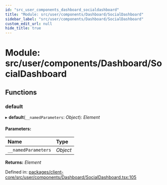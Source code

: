 ```yaml
---
id: "src_user_components_dashboard_socialdashboard"
title: "Module: src/user/components/Dashboard/SocialDashboard"
sidebar_label: "src/user/components/Dashboard/SocialDashboard"
custom_edit_url: null
hide_title: true
---
```


# Module: src/user/components/Dashboard/SocialDashboard

## Functions

### default

▸ **default**(`__namedParameters`: *Object*): *Element*

#### Parameters:

Name | Type |
:------ | :------ |
`__namedParameters` | *Object* |

**Returns:** *Element*

Defined in: [packages/client-core/src/user/components/Dashboard/SocialDashboard.tsx:105](https://github.com/xr3ngine/xr3ngine/blob/a16a45d7e/packages/client-core/src/user/components/Dashboard/SocialDashboard.tsx#L105)
